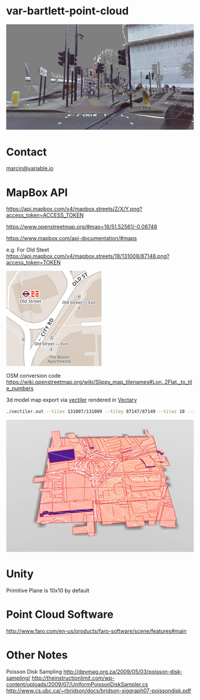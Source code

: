# var-bartlett-point-cloud

![](doc/point-cloud.jpg)

# Contact

marcin@variable.io


# MapBox API

https://api.mapbox.com/v4/mapbox.streets/Z/X/Y.png?access_token=ACCESS_TOKEN

https://www.openstreetmap.org/#map=18/51.52561/-0.08748

https://www.mapbox.com/api-documentation/#maps

e.g. For Old Steet https://api.mapbox.com/v4/mapbox.streets/18/131008/87148.png?access_token=TOKEN

![](doc/old-street-tile.png)

OSM conversion code https://wiki.openstreetmap.org/wiki/Slippy_map_tilenames#Lon..2Flat._to_tile_numbers


3d model map export via [vectiler](https://github.com/karimnaaji/vectiler) rendered in [Vectary](https://www.vectary.com/engine/)

```bash
./vectiler.out --tilex 131007/131009 --tiley 87147/87149 --tilez 18 --roads 1
```

![](doc/old-street-model.jpg)


# Unity

Primitive Plane is 10x10 by default

# Point Cloud Software

http://www.faro.com/en-us/products/faro-software/scene/features#main

# Other Notes

Poisson Disk Sampling
http://devmag.org.za/2009/05/03/poisson-disk-sampling/
http://theinstructionlimit.com/wp-content/uploads/2009/07/UniformPoissonDiskSampler.cs
http://www.cs.ubc.ca/~rbridson/docs/bridson-siggraph07-poissondisk.pdf


